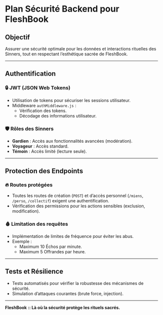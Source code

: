 # Plan Sécurité Backend pour FleshBook

## Objectif
Assurer une sécurité optimale pour les données et interactions rituelles des Sinners, tout en respectant l’esthétique sacrée de FleshBook.

---

## Authentification

### 🔒 JWT (JSON Web Tokens)

* Utilisation de tokens pour sécuriser les sessions utilisateur.
* Middleware `authMiddleware.js` :
  - Vérification des tokens.
  - Décodage des informations utilisateur.

### 🛡️ Rôles des Sinners

* **Gardien** : Accès aux fonctionnalités avancées (modération).
* **Voyageur** : Accès standard.
* **Témoin** : Accès limité (lecture seule).

---

## Protection des Endpoints

### 🔥 Routes protégées

* Toutes les routes de création (`POST`) et d’accès personnel (`/miens`, `/perso`, `/collectif`) exigent une authentification.
* Vérification des permissions pour les actions sensibles (exclusion, modification).

### 🩸 Limitation des requêtes

* Implémentation de limites de fréquence pour éviter les abus.
* Exemple :
  - Maximum 10 Échos par minute.
  - Maximum 5 Offrandes par heure.

---

## Tests et Résilience

* Tests automatisés pour vérifier la robustesse des mécanismes de sécurité.
* Simulation d’attaques courantes (brute force, injection).

---

**FleshBook :: Là où la sécurité protège les rituels sacrés.**
